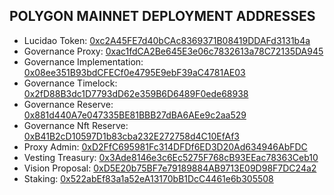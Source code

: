   ## POLYGON MAINNET DEPLOYMENT ADDRESSES
  
  - Lucidao Token: [0xc2A45FE7d40bCAc8369371B08419DDAFd3131b4a](https://polygonscan.com/address/0xc2A45FE7d40bCAc8369371B08419DDAFd3131b4a)
  - Governance Proxy: [0xac1fdCA2Be645E3e06c7832613a78C72135DA945](https://polygonscan.com/address/0xac1fdCA2Be645E3e06c7832613a78C72135DA945)
  - Governance Implementation: [0x08ee351B93bdCFECf0e4795E9ebF39aC4781AE03](https://polygonscan.com/address/0x08ee351B93bdCFECf0e4795E9ebF39aC4781AE03)
  - Governance Timelock: [0x2fD88B3dc1D7793dD62e359B6D6489F0ede68938](https://polygonscan.com/address/0x2fD88B3dc1D7793dD62e359B6D6489F0ede68938)
  - Governance Reserve: [0x881d440A7e047335BE81BBB27dBA6AEe9c2aa529](https://polygonscan.com/address/0x881d440A7e047335BE81BBB27dBA6AEe9c2aa529)
  - Governance Nft Reserve: [0xB41B2cD10597D1b83cba232E272758d4C10EfAf3](https://polygonscan.com/address/0xB41B2cD10597D1b83cba232E272758d4C10EfAf3)
  - Proxy Admin: [0xD2FfC695981Fc314DFDf6ED3D20Ad634946AbFDC](https://polygonscan.com/address/0xD2FfC695981Fc314DFDf6ED3D20Ad634946AbFDC)
  - Vesting Treasury: [0x3Ade8146e3c6Ec5275F768cB93EEac78363Ceb10](https://polygonscan.com/address/0x3Ade8146e3c6Ec5275F768cB93EEac78363Ceb10)
  - Vision Proposal: [0xD5E20b75BF7e79189884AB9713E09D98F7DC24a2](https://polygonscan.com/address/0xD5E20b75BF7e79189884AB9713E09D98F7DC24a2)
  - Staking: [0x522abEf83a1a52eA13170bB1DcC4461e6b305508](https://polygonscan.com/address/0x522abEf83a1a52eA13170bB1DcC4461e6b305508)
